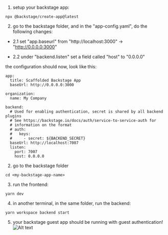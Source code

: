1. setup your backstage app:
```
npx @backstage/create-app@latest
```

2. go to the backstage folder, and in the "app-config.yaml", do the following changes: 

* 2.1 set "app.baseurl" from "http://localhost:3000" -> "http://0.0.0.0:3000"

* 2.2 under "backend.listen" set a field called "host" to "0.0.0.0"

the configuration should now, look like this:
```
app:
  title: Scaffolded Backstage App
  baseUrl: http://0.0.0.0:3000

organization:
  name: My Company

backend:
  # Used for enabling authentication, secret is shared by all backend plugins
  # See https://backstage.io/docs/auth/service-to-service-auth for
  # information on the format
  # auth:
  #   keys:
  #     - secret: ${BACKEND_SECRET}
  baseUrl: http://localhost:7007
  listen:
    port: 7007
    host: 0.0.0.0
```

2. go to the backstage folder
```
cd <my-backstage-app-name>
```
3. run the frontend:
```
yarn dev
```
4. in another terminal, in the same folder, run the backend:
```
yarn workspace backend start
```
5. your backstage guest app should be running with guest authentication!
![Alt text](up-and-running.png)
